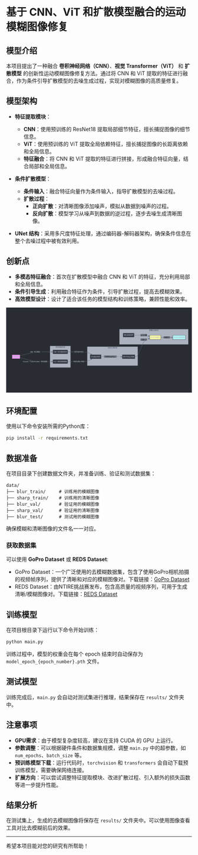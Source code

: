 # 基于 CNN、ViT 和扩散模型融合的运动模糊图像修复

## 模型介绍

本项目提出了一种融合 **卷积神经网络（CNN）**、**视觉 Transformer（ViT）** 和 **扩散模型** 的创新性运动模糊图像修复方法。通过将 CNN 和 ViT 提取的特征进行融合，作为条件引导扩散模型的去噪生成过程，实现对模糊图像的高质量修复。

## 模型架构

- **特征提取模块**：
  - **CNN**：使用预训练的 ResNet18 提取局部细节特征，擅长捕捉图像的细节信息。
  - **ViT**：使用预训练的 ViT 提取全局依赖特征，擅长捕捉图像的长距离依赖和全局信息。
  - **特征融合**：将 CNN 和 ViT 提取的特征进行拼接，形成融合特征向量，结合局部和全局信息。

- **条件扩散模型**：
  - **条件输入**：融合特征向量作为条件输入，指导扩散模型的去噪过程。
  - **扩散过程**：
    - **正向扩散**：对清晰图像添加噪声，模拟从数据到噪声的过程。
    - **反向扩散**：模型学习从噪声到数据的逆过程，逐步去噪生成清晰图像。

- **UNet 结构**：采用多尺度特征处理，通过编码器-解码器架构，确保条件信息在整个去噪过程中被有效利用。

## 创新点

- **多模态特征融合**：首次在扩散模型中融合 CNN 和 ViT 的特征，充分利用局部和全局信息。
- **条件引导生成**：利用融合特征作为条件，引导扩散过程，提高去模糊效果。
- **高效模型设计**：设计了适合该任务的模型结构和训练策略，兼顾性能和效率。

![模型架构](./graphLib/graphLR-1.png)

## 环境配置

使用以下命令安装所需的Python库：

```bash
pip install -r requirements.txt
```

## 数据准备

在项目目录下创建数据文件夹，并准备训练、验证和测试数据集：

```
data/
├── blur_train/     # 训练用的模糊图像
├── sharp_train/    # 训练用的清晰图像
├── blur_val/       # 验证用的模糊图像
├── sharp_val/      # 验证用的清晰图像
├── blur_test/      # 测试用的模糊图像
```

确保模糊和清晰图像的文件名一一对应。

### 获取数据集

可以使用 **GoPro Dataset** 或 **REDS Dataset**:

- GoPro Dataset：一个广泛使用的去模糊数据集，包含了使用GoPro相机拍摄的视频帧序列，提供了清晰和对应的模糊图像对。下载链接：[GoPro Dataset](https://seungjunnah.github.io/Datasets/gopro)
- REDS Dataset：由NTIRE挑战赛发布，包含高质量的视频序列，可用于生成清晰/模糊图像对。下载链接：[REDS Dataset](https://seungjunnah.github.io/Datasets/reds.html)

## 训练模型

在项目根目录下运行以下命令开始训练：

```bash
python main.py
```

训练过程中，模型的权重会在每个 epoch 结束时自动保存为 `model_epoch_{epoch_number}.pth` 文件。

## 测试模型

训练完成后，`main.py` 会自动对测试集进行推理，结果保存在 `results/` 文件夹中。

## 注意事项

- **GPU需求**：由于模型复杂度较高，建议在支持 CUDA 的 GPU 上运行。
- **参数调整**：可以根据硬件条件和数据集规模，调整 `main.py` 中的超参数，如 `num_epochs`、`batch_size` 等。
- **预训练模型下载**：运行代码时，`torchvision` 和 `transformers` 会自动下载预训练模型，需要确保网络连接。
- **扩展方向**：可以尝试调整特征提取模块、改进扩散过程、引入额外的损失函数等进一步提升性能。

## 结果分析

在测试集上，生成的去模糊图像将保存在 `results/` 文件夹中。可以使用图像查看工具对比去模糊前后的效果。

---

希望本项目能对您的研究有所帮助！
